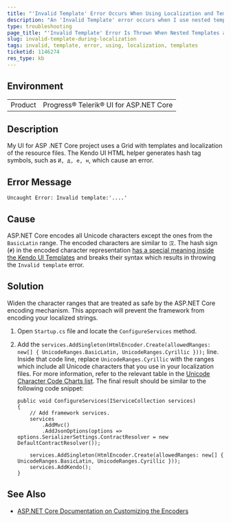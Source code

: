 ```yaml
---
title: "'Invalid Template' Error Occurs When Using Localization and Templates"
description: "An 'Invalid Template' error occurs when I use nested templates which contain localized strings in ASP.NET Core projects."
type: troubleshooting
page_title: "'Invalid Template' Error Is Thrown When Nested Templates and Localization Are Used"
slug: invalid-template-during-localization
tags: invalid, template, error, using, localization, templates  
ticketid: 1146274
res_type: kb
---
```


## Environment

<table>
  <tr>
    <td>Product</td>
    <td>Progress® Telerik® UI for ASP.NET Core</td>
  </tr>
</table>

## Description

My UI for ASP .NET Core project uses a Grid with templates and localization of the resource files. The Kendo UI HTML helper generates hash tag symbols, such as `И, д, е, н`, which cause an error.

## Error Message

`Uncaught Error: Invalid template:'....'`

## Cause

ASP.NET Core encodes all Unicode characters except the ones from the `BasicLatin` range. The encoded characters are similar to `汉`. The hash sign (`#`) in the encoded character representation [has a special meaning inside the Kendo UI Templates](https://docs.telerik.com/kendo-ui/framework/templates/overview#template-syntax) and breaks their syntax which results in throwing the `Invalid template` error.

## Solution

Widen the character ranges that are treated as safe by the ASP.NET Core encoding mechanism. This approach will prevent the framework from encoding your localized strings.

1. Open `Startup.cs` file and locate the `ConfigureServices` method.
1. Add the `services.AddSingleton(HtmlEncoder.Create(allowedRanges: new[] { UnicodeRanges.BasicLatin, UnicodeRanges.Cyrillic }));` line. Inside that code line, replace `UnicodeRanges.Cyrillic` with the ranges which include all Unicode characters that you use in your localization files. For more information, refer to the relevant table in the [Unicode Character Code Charts list](http://www.unicode.org/charts/index.html). The final result should be similar to the following code snippet:

    ```
    public void ConfigureServices(IServiceCollection services)
    {
        // Add framework services.
        services
            .AddMvc()
            .AddJsonOptions(options => options.SerializerSettings.ContractResolver = new DefaultContractResolver());

        services.AddSingleton(HtmlEncoder.Create(allowedRanges: new[] { UnicodeRanges.BasicLatin, UnicodeRanges.Cyrillic }));
        services.AddKendo();
    }
    ```

## See Also

* [ASP.NET Core Documentation on Customizing the Encoders](https://docs.microsoft.com/en-us/aspnet/core/security/cross-site-scripting#customizing-the-encoders)
